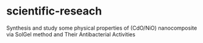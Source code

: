 # scientific-reseach
Synthesis and study  some physical properties of  (CdO/NiO)  nanocomposite via  SolGel  method and  Their Antibacterial  Activities
